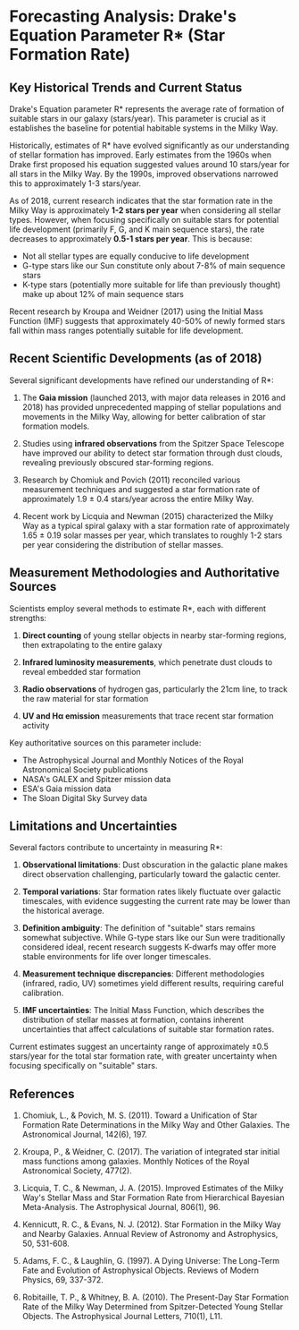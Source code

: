 # Forecasting Analysis: Drake's Equation Parameter R* (Star Formation Rate)

## Key Historical Trends and Current Status

Drake's Equation parameter R* represents the average rate of formation of suitable stars in our galaxy (stars/year). This parameter is crucial as it establishes the baseline for potential habitable systems in the Milky Way.

Historically, estimates of R* have evolved significantly as our understanding of stellar formation has improved. Early estimates from the 1960s when Drake first proposed his equation suggested values around 10 stars/year for all stars in the Milky Way. By the 1990s, improved observations narrowed this to approximately 1-3 stars/year.

As of 2018, current research indicates that the star formation rate in the Milky Way is approximately **1-2 stars per year** when considering all stellar types. However, when focusing specifically on suitable stars for potential life development (primarily F, G, and K main sequence stars), the rate decreases to approximately **0.5-1 stars per year**. This is because:

- Not all stellar types are equally conducive to life development
- G-type stars like our Sun constitute only about 7-8% of main sequence stars
- K-type stars (potentially more suitable for life than previously thought) make up about 12% of main sequence stars

Recent research by Kroupa and Weidner (2017) using the Initial Mass Function (IMF) suggests that approximately 40-50% of newly formed stars fall within mass ranges potentially suitable for life development.

## Recent Scientific Developments (as of 2018)

Several significant developments have refined our understanding of R*:

1. The **Gaia mission** (launched 2013, with major data releases in 2016 and 2018) has provided unprecedented mapping of stellar populations and movements in the Milky Way, allowing for better calibration of star formation models.

2. Studies using **infrared observations** from the Spitzer Space Telescope have improved our ability to detect star formation through dust clouds, revealing previously obscured star-forming regions.

3. Research by Chomiuk and Povich (2011) reconciled various measurement techniques and suggested a star formation rate of approximately 1.9 ± 0.4 stars/year across the entire Milky Way.

4. Recent work by Licquia and Newman (2015) characterized the Milky Way as a typical spiral galaxy with a star formation rate of approximately 1.65 ± 0.19 solar masses per year, which translates to roughly 1-2 stars per year considering the distribution of stellar masses.

## Measurement Methodologies and Authoritative Sources

Scientists employ several methods to estimate R*, each with different strengths:

1. **Direct counting** of young stellar objects in nearby star-forming regions, then extrapolating to the entire galaxy

2. **Infrared luminosity measurements**, which penetrate dust clouds to reveal embedded star formation

3. **Radio observations** of hydrogen gas, particularly the 21cm line, to track the raw material for star formation

4. **UV and Hα emission** measurements that trace recent star formation activity

Key authoritative sources on this parameter include:

- The Astrophysical Journal and Monthly Notices of the Royal Astronomical Society publications
- NASA's GALEX and Spitzer mission data
- ESA's Gaia mission data
- The Sloan Digital Sky Survey data

## Limitations and Uncertainties

Several factors contribute to uncertainty in measuring R*:

1. **Observational limitations**: Dust obscuration in the galactic plane makes direct observation challenging, particularly toward the galactic center.

2. **Temporal variations**: Star formation rates likely fluctuate over galactic timescales, with evidence suggesting the current rate may be lower than the historical average.

3. **Definition ambiguity**: The definition of "suitable" stars remains somewhat subjective. While G-type stars like our Sun were traditionally considered ideal, recent research suggests K-dwarfs may offer more stable environments for life over longer timescales.

4. **Measurement technique discrepancies**: Different methodologies (infrared, radio, UV) sometimes yield different results, requiring careful calibration.

5. **IMF uncertainties**: The Initial Mass Function, which describes the distribution of stellar masses at formation, contains inherent uncertainties that affect calculations of suitable star formation rates.

Current estimates suggest an uncertainty range of approximately ±0.5 stars/year for the total star formation rate, with greater uncertainty when focusing specifically on "suitable" stars.

## References

1. Chomiuk, L., & Povich, M. S. (2011). Toward a Unification of Star Formation Rate Determinations in the Milky Way and Other Galaxies. The Astronomical Journal, 142(6), 197.

2. Kroupa, P., & Weidner, C. (2017). The variation of integrated star initial mass functions among galaxies. Monthly Notices of the Royal Astronomical Society, 477(2).

3. Licquia, T. C., & Newman, J. A. (2015). Improved Estimates of the Milky Way's Stellar Mass and Star Formation Rate from Hierarchical Bayesian Meta-Analysis. The Astrophysical Journal, 806(1), 96.

4. Kennicutt, R. C., & Evans, N. J. (2012). Star Formation in the Milky Way and Nearby Galaxies. Annual Review of Astronomy and Astrophysics, 50, 531-608.

5. Adams, F. C., & Laughlin, G. (1997). A Dying Universe: The Long-Term Fate and Evolution of Astrophysical Objects. Reviews of Modern Physics, 69, 337-372.

6. Robitaille, T. P., & Whitney, B. A. (2010). The Present-Day Star Formation Rate of the Milky Way Determined from Spitzer-Detected Young Stellar Objects. The Astrophysical Journal Letters, 710(1), L11.